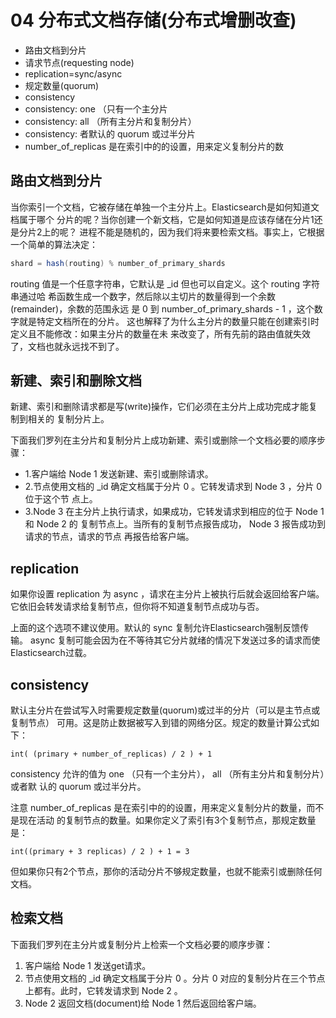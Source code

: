 # 04 分布式文档存储(分布式增删改查)

- 路由文档到分片
- 请求节点(requesting node)
- replication=sync/async
- 规定数量(quorum)
- consistency
- consistency: one （只有一个主分片
- consistency: all （所有主分片和复制分片）
- consistency: 者默认的 quorum 或过半分片
- number_of_replicas 是在索引中的的设置，用来定义复制分片的数

## 路由文档到分片

当你索引一个文档，它被存储在单独一个主分片上。Elasticsearch是如何知道文档属于哪个 分片的呢？当你创建一个新文档，它是如何知道是应该存储在分片1还是分片2上的呢？ 进程不能是随机的，因为我们将来要检索文档。事实上，它根据一个简单的算法决定： 

```java
shard = hash(routing) % number_of_primary_shards
```
routing 值是一个任意字符串，它默认是 _id 但也可以自定义。这个 routing 字符串通过哈 希函数生成一个数字，然后除以主切片的数量得到一个余数(remainder)，余数的范围永远 是 0 到 number_of_primary_shards - 1 ，这个数字就是特定文档所在的分片。 这也解释了为什么主分片的数量只能在创建索引时定义且不能修改：如果主分片的数量在未 来改变了，所有先前的路由值就失效了，文档也就永远找不到了。

## 新建、索引和删除文档

新建、索引和删除请求都是写(write)操作，它们必须在主分片上成功完成才能复制到相关的 复制分片上。


下面我们罗列在主分片和复制分片上成功新建、索引或删除一个文档必要的顺序步骤：
- 1.客户端给 Node 1 发送新建、索引或删除请求。 
- 2.节点使用文档的 _id 确定文档属于分片 0 。它转发请求到 Node 3 ，分片 0 位于这个节 点上。
- 3.Node 3 在主分片上执行请求，如果成功，它转发请求到相应的位于 Node 1 和 Node 2 的 复制节点上。当所有的复制节点报告成功， Node 3 报告成功到请求的节点，请求的节点 再报告给客户端。

## replication

如果你设置 replication 为 async ，请求在主分片上被执行后就会返回给客户端。它依旧会转发请求给复制节点，但你将不知道复制节点成功与否。

上面的这个选项不建议使用。默认的 sync 复制允许Elasticsearch强制反馈传输。 async 复制可能会因为在不等待其它分片就绪的情况下发送过多的请求而使Elasticsearch过载。

## consistency

默认主分片在尝试写入时需要规定数量(quorum)或过半的分片（可以是主节点或复制节点） 可用。这是防止数据被写入到错的网络分区。规定的数量计算公式如下：

```
int( (primary + number_of_replicas) / 2 ) + 1 
```
consistency 允许的值为 one （只有一个主分片）， all （所有主分片和复制分片）或者默 认的 quorum 或过半分片。

注意 number_of_replicas 是在索引中的的设置，用来定义复制分片的数量，而不是现在活动 的复制节点的数量。如果你定义了索引有3个复制节点，那规定数量是：

```
int((primary + 3 replicas) / 2 ) + 1 = 3 
```

但如果你只有2个节点，那你的活动分片不够规定数量，也就不能索引或删除任何文档。

## 检索文档

下面我们罗列在主分片或复制分片上检索一个文档必要的顺序步骤：
1. 客户端给 Node 1 发送get请求。
2. 节点使用文档的 _id 确定文档属于分片 0 。分片 0 对应的复制分片在三个节点上都有。此时，它转发请求到 Node 2 。
3. Node 2 返回文档(document)给 Node 1 然后返回给客户端。

